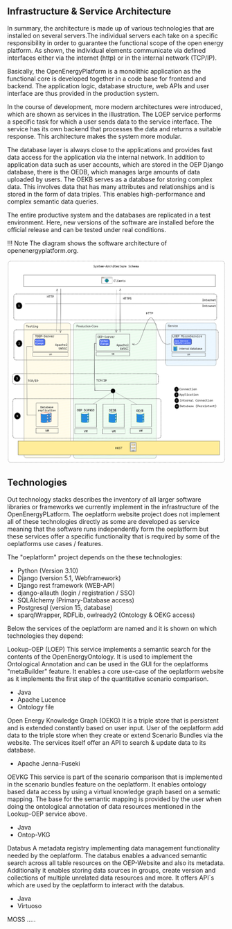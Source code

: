 ## Infrastructure & Service Architecture

In summary, the architecture is made up of various technologies that are installed on several servers.The individual servers each take on a specific responsibility in order to guarantee the functional scope of the open energy platform. As shown, the individual elements communicate via defined interfaces either via the internet (http) or in the internal network (TCP/IP).

Basically, the OpenEnergyPlatform is a monolithic application as the functional core is developed together in a code base for frontend and backend. The application logic, database structure, web APIs and user interface are thus provided in the production system.

In the course of development, more modern architectures were introduced, which are shown as services in the illustration. The LOEP service performs a specific task for which a user sends data to the service interface. The service has its own backend that processes the data and returns a suitable response. This architecture makes the system more modular.

The database layer is always close to the applications and provides fast data access for the application via the internal network. In addition to application data such as user accounts, which are stored in the OEP Django database, there is the OEDB, which manages large amounts of data uploaded by users.
The OEKB serves as a database for storing complex data. This involves data that has many attributes and relationships and is stored in the form of data triples. This enables high-performance and complex semantic data queries.

The entire productive system and the databases are replicated in a test environment. Here, new versions of the software are installed before the official release and can be tested under real conditions.

!!! Note
The diagram shows the software architecture of openenergyplatform.org.

![test](../../../img/draft-infrastructure-oep-2023-10-24-1338.png)

## Technologies

Out technology stacks describes the inventory of all larger software libraries or frameworks we currently implement in the infrastructure of the OpenEnergyPLatform. The oeplatform website project does not implement all of these technologies directly as some are developed as service meaning that the software runs independently form the oeplatform but these services offer a specific functionality that is required by some of the oeplatforms use cases / features.

The "oeplatform" project depends on the these technologies:

- Python (Version 3.10)
- Django (version 5.1, Webframework)
- Django rest framework (WEB-API)
- django-allauth (login / registration / SSO)
- SQLAlchemy (Primary-Database access)
- Postgresql (version 15, database)
- sparqlWrapper, RDFLib, owlready2 (Ontology & OEKG access)

Below the services of the oeplatform are named and it is shown on which technologies they depend:

Lookup-OEP (LOEP)
This service implements a semantic search for the contents of the OpenEnergyOntology. It is used to implement the Ontological Annotation and can be used in the GUI for the oeplatforms "metaBuilder" feature. It enables a core use-case of the oeplatform website as it implements the first step of the quantitative scenario comparison.

- Java
- Apache Lucence
- Ontology file

Open Energy Knowledge Graph (OEKG)
It is a triple store that is persistent and is extended constantly based on user input. User of the oeplatform add data to the triple store when they create or extend Scenario Bundles via the website. The services itself offer an API to search & update data to its database.

- Apache Jenna-Fuseki

OEVKG
This service is part of the scenario comparison that is implemented in the scenario bundles feature on the oeplatform. It enables ontology based data access by using a virtual knowledge graph based on a sematic mapping. The base for the semantic mapping is provided by the user when doing the ontological annotation of data resources mentioned in the Lookup-OEP service above.

- Java
- Ontop-VKG

Databus
A metadata registry implementing data management functionality needed by the oeplatform. The databus enables a advanced semantic search across all table resources on the OEP-Website and also its metadata. Additionally it enables storing data sources in groups, create version and collections of multiple unrelated data resources and more. It offers API´s which are used by the oeplatform to interact with the databus.

- Java
- Virtuoso

MOSS
.....
